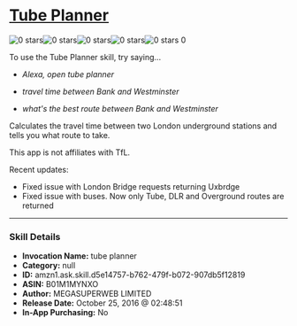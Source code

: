 # [Tube Planner](http://alexa.amazon.com/#skills/amzn1.ask.skill.d5e14757-b762-479f-b072-907db5f12819)
![0 stars](../../images/ic_star_border_black_18dp_1x.png)![0 stars](../../images/ic_star_border_black_18dp_1x.png)![0 stars](../../images/ic_star_border_black_18dp_1x.png)![0 stars](../../images/ic_star_border_black_18dp_1x.png)![0 stars](../../images/ic_star_border_black_18dp_1x.png) 0

To use the Tube Planner skill, try saying...

* *Alexa, open tube planner*

* *travel time between Bank and Westminster*

* *what's the best route between Bank and Westminster*

Calculates the travel time between two London underground stations and tells you what route to take.

This app is not affiliates with TfL.

Recent updates: 

- Fixed issue with London Bridge requests returning Uxbrdge
- Fixed issue with buses. Now only Tube, DLR and Overground routes are returned

***

### Skill Details

* **Invocation Name:** tube planner
* **Category:** null
* **ID:** amzn1.ask.skill.d5e14757-b762-479f-b072-907db5f12819
* **ASIN:** B01M1MYNXO
* **Author:** MEGASUPERWEB LIMITED
* **Release Date:** October 25, 2016 @ 02:48:51
* **In-App Purchasing:** No
